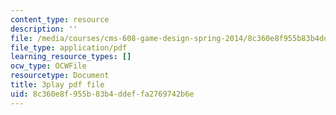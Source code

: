 ```yaml
---
content_type: resource
description: ''
file: /media/courses/cms-608-game-design-spring-2014/8c360e8f955b83b4ddeffa2769742b6e_1506656.pdf
file_type: application/pdf
learning_resource_types: []
ocw_type: OCWFile
resourcetype: Document
title: 3play pdf file
uid: 8c360e8f-955b-83b4-ddef-fa2769742b6e
---
```

